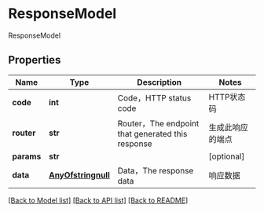 # ResponseModel

ResponseModel
## Properties
Name | Type | Description | Notes
------------ | ------------- | ------------- | -------------
**code** | **int** | Code，HTTP status code | HTTP状态码 | [optional] [default to 200]
**router** | **str** | Router，The endpoint that generated this response | 生成此响应的端点 | [optional] [default to '']
**params** | **str** |  | [optional] 
**data** | [**AnyOfstringnull**](AnyOfstringnull.md) | Data，The response data | 响应数据 | [optional] 

[[Back to Model list]](../README.md#documentation-for-models) [[Back to API list]](../README.md#documentation-for-api-endpoints) [[Back to README]](../README.md)


